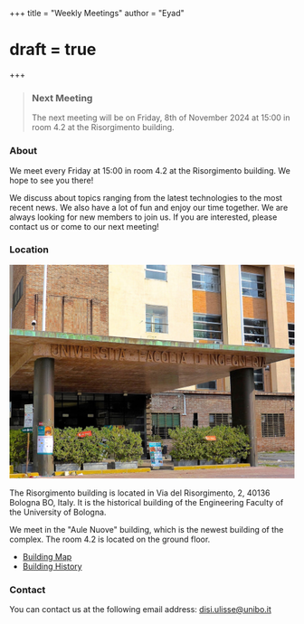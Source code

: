 +++
title = "Weekly Meetings"
author = "Eyad"
# draft = true
+++

> ### Next Meeting
>
> The next meeting will be on Friday, 8th of November 2024 at 15:00 in room 4.2 at the Risorgimento building.

### About

We meet every Friday at 15:00 in room 4.2 at the Risorgimento building. We hope to see you there!

We discuss about topics ranging from the latest technologies to the most recent news. We also have a lot of fun and enjoy our time together. We are always looking for new members to join us. If you are interested, please contact us or come to our next meeting!

### Location

![](sede-risorgimento.jpg)

The Risorgimento building is located in Via del Risorgimento, 2, 40136 Bologna BO, Italy. It is the historical building of the Engineering Faculty of the University of Bologna.

We meet in the "Aule Nuove" building, which is the newest building of the complex. The room 4.2 is located on the ground floor.

- [Building Map](https://mappa.ing.unibo.it/Mappe_scuola_Ingegneria_e_Architettura/Piano_Terra.html)
- [Building History](https://www.storiaememoriadibologna.it/archivio/luoghi/facolta-di-ingegneria)

### Contact

You can contact us at the following email address: [disi.ulisse@unibo.it](mailto:disi.ulisse@unibo.it)
